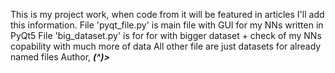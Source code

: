 This is my project work, when code from it will be featured in articles I'll add this information.
File 'pyqt_file.py' is main file with GUI for my NNs written in PyQt5
File 'big_dataset.py' is for for with bigger dataset + check of my NNs copability with much more of data
All other file are just datasets for already named files 
Author, _**(^)>**_
